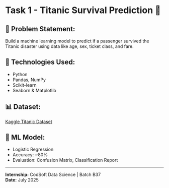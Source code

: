 # Task 1 - Titanic Survival Prediction 🚢

## 📌 Problem Statement:
Build a machine learning model to predict if a passenger survived the Titanic disaster using data like age, sex, ticket class, and fare.

## 🧠 Technologies Used:
- Python
- Pandas, NumPy
- Scikit-learn
- Seaborn & Matplotlib

## 📊 Dataset:
[Kaggle Titanic Dataset](https://www.kaggle.com/datasets/yasserh/titanic-dataset)

## 🧪 ML Model:
- Logistic Regression
- Accuracy: ~80%
- Evaluation: Confusion Matrix, Classification Report

---

**Internship:** CodSoft Data Science | Batch B37  
**Date:** July 2025  
